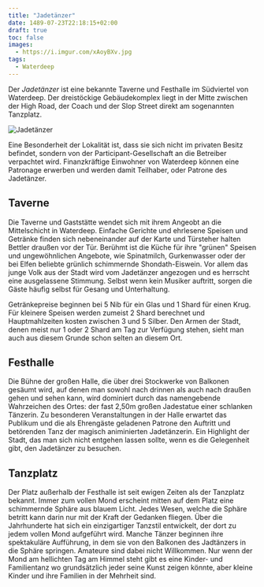 ```yaml
---
title: "Jadetänzer"
date: 1489-07-23T22:18:15+02:00
draft: true
toc: false
images:
  - https://i.imgur.com/xAoyBXv.jpg
tags: 
  - Waterdeep
---
```


Der _Jadetänzer_ ist eine bekannte Taverne und Festhalle im Südviertel von Waterdeep. Der dreistöckige Gebäudekomplex liegt in der Mitte zwischen der High Road, der Coach und der Slop Street direkt am sogenannten Tanzplatz.

![Jadetänzer](https://i.imgur.com/MxODAZs.png)

Eine Besonderheit der Lokalität ist, dass sie sich nicht im privaten Besitz befindet, sondern von der Participant-Gesellschaft an die Betreiber verpachtet wird. Finanzkräftige Einwohner von Waterdeep können eine Patronage erwerben und werden damit Teilhaber, oder Patrone des Jadetänzer.

## Taverne

Die Taverne und Gaststätte wendet sich mit ihrem Angeobt an die Mittelschicht in Waterdeep. Einfache Gerichte und ehrlesene Speisen und Getränke finden sich nebeneinander auf der Karte und Türsteher halten Bettler draußen vor der Tür. Berühmt ist die Küche für ihre "grünen" Speisen und ungewöhnlichen Angebote, wie Spinatmilch, Gurkenwasser oder der bei Elfen beliebte grünlich schimmernde Shondath-Eiswein. Vor allem das junge Volk aus der Stadt wird vom Jadetänzer angezogen und es herrscht eine ausgelassene Stimmung. Selbst wenn kein Musiker auftritt, sorgen die Gäste häufig selbst für Gesang und Unterhaltung.

Getränkepreise beginnen bei 5 Nib für ein Glas und 1 Shard für einen Krug. Für kleinere Speisen werden zumeist 2 Shard berechnet und Hauptmahlzeiten kosten zwischen 3 und 5 Silber. Den Armen der Stadt, denen meist nur 1 oder 2 Shard am Tag zur Verfügung stehen, sieht man auch aus diesem Grunde schon selten an diesem Ort.

## Festhalle

Die Bühne der großen Halle, die über drei Stockwerke von Balkonen gesäumt wird, auf denen man sowohl nach drinnen als auch nach draußen gehen und sehen kann, wird dominiert durch das namengebende Wahrzeichen des Ortes: der fast 2,50m großen Jadestatue einer schlanken Tänzerin. Zu besonderen Veranstaltungen in der Halle erwartet das Publikum und die als Ehrengäste geladenen Patrone den Auftritt und betörenden Tanz der magisch animinierten Jadetänzerin. Ein Highlight der Stadt, das man sich nicht entgehen lassen sollte, wenn es die Gelegenheit gibt, den Jadetänzer zu besuchen.

## Tanzplatz

Der Platz außerhalb der Festhalle ist seit ewigen Zeiten als der Tanzplatz bekannt. Immer zum vollen Mond erscheint mitten auf dem Platz eine schimmernde Sphäre aus blauem Licht. Jedes Wesen, welche die Sphäre betritt kann darin nur mit der Kraft der Gedanken fliegen. Über die Jahrhunderte hat sich ein einzigartiger Tanzstil entwickelt, der dort zu jedem vollen Mond aufgeführt wird. Manche Tänzer beginnen ihre spektakuläre Aufführung, in dem sie von den Balkonen des Jadtänzers in die Sphäre springen. Amateure sind dabei nicht Willkommen. Nur wenn der Mond am hellichten Tag am Himmel steht gibt es eine Kinder- und Familientanz wo grundsätzlich jeder seine Kunst zeigen könnte, aber kleine Kinder und ihre Familien in der Mehrheit sind.
